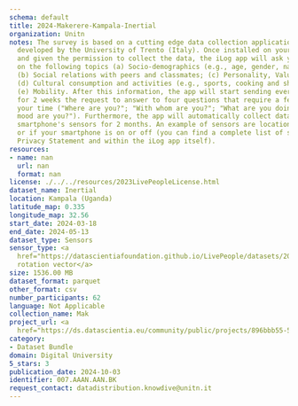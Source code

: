 ```yaml
---
schema: default
title: 2024-Makerere-Kampala-Inertial
organization: Unitn
notes: The survey is based on a cutting edge data collection application called iLog1,
  developed by the University of Trento (Italy). Once installed on your smartphone
  and given the permission to collect the data, the iLog app will ask you information
  on the following topics (a) Socio-demographics (e.g., age, gender, nationality);
  (b) Social relations with peers and classmates; (c) Personality, Values and Competences;
  (d) Cultural consumption and activities (e.g., sports, cooking and shopping habits);
  (e) Mobility. After this information, the app will start sending every 30 minutes
  for 2 weeks the request to answer to four questions that require a few seconds of
  your time ("Where are you?"; "With whom are you?"; "What are you doing?"; and "What
  mood are you?"). Furthermore, the app will automatically collect data from your
  smartphone's sensors for 2 months. An example of sensors are location, bluetooth
  or if your smartphone is on or off (you can find a complete list of sensors in the
  Privacy Statement and within the iLog app itself).
resources:
- name: nan
  url: nan
  format: nan
license: ./../../resources/2023LivePeopleLicense.html
dataset_name: Inertial
location: Kampala (Uganda)
latitude_map: 0.335
longitude_map: 32.56
start_date: 2024-03-18
end_date: 2024-05-13
dataset_type: Sensors
sensor_type: <a 
  href="https://datascientiafoundation.github.io/LivePeople/datasets/2024-MAK-Kampala-Geomagnetic%20Rotation%20Vector/">Geomagnetic
  rotation vector</a>
size: 1536.00 MB
dataset_format: parquet
other_format: csv
number_participants: 62
language: Not Applicable
collection_name: Mak
project_url: <a 
  href="https://ds.datascientia.eu/community/public/projects/896bbb55-5ee2-4653-9b43-69cc88633ec16">https://ds.datascientia.eu/community/public/projects/896bbb55-5ee2-4653-9b43-69cc88633ec16</a>
category:
- Dataset Bundle
domain: Digital University
5_stars: 3
publication_date: 2024-10-03
identifier: 007.AAAN.AAN.BK
request_contact: datadistribution.knowdive@unitn.it
---
```



